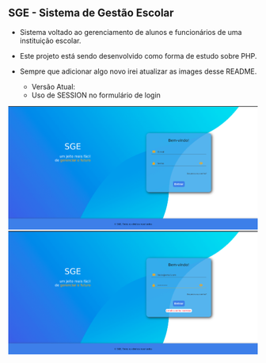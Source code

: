 ## SGE - Sistema de Gestão Escolar

* Sistema voltado ao gerenciamento de alunos e funcionários de uma instituição escolar.
* Este projeto está sendo desenvolvido como forma de estudo sobre PHP.
* Sempre que adicionar algo novo irei atualizar as images desse README.


   * Versão Atual:
   * Uso de SESSION no formulário de login

<div align="center">
     <img src="./images/login-page.png" alt="login page" width="700px">
     <img src="./images/login-page2.png" alt="login page" width="700px">
<div>